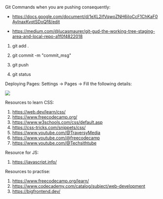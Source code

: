 
Git Commands when you are pushing consequently:

- https://docs.google.com/document/d/1eXL2ifVqwoZNH6iIoCcF1ChKaF0AyInaxKvqtSDoQf8/edit

- https://medium.com/@lucasmaurer/git-gud-the-working-tree-staging-area-and-local-repo-a1f0f4822018

1. git add .

2. git commit -m "commit_msg"

3. git push

4. git status

Deploying Pages: Settings -> Pages -> Fill the following details:

<img src="https://user-images.githubusercontent.com/36951896/211140611-667df15c-e6d2-4e95-a748-e52ee7798513.png">

Resources to learn CSS:

1. https://web.dev/learn/css/
2. https://www.freecodecamp.org/
3. https://www.w3schools.com/css/default.asp
4. https://css-tricks.com/snippets/css/
5. https://www.youtube.com/@TraversyMedia
6. https://www.youtube.com/@freecodecamp
7. https://www.youtube.com/@Techsithtube

Resource for JS:
1. https://javascript.info/

Resources to practise:

1. https://www.freecodecamp.org/learn/
2. https://www.codecademy.com/catalog/subject/web-development
3. https://bigfrontend.dev/
